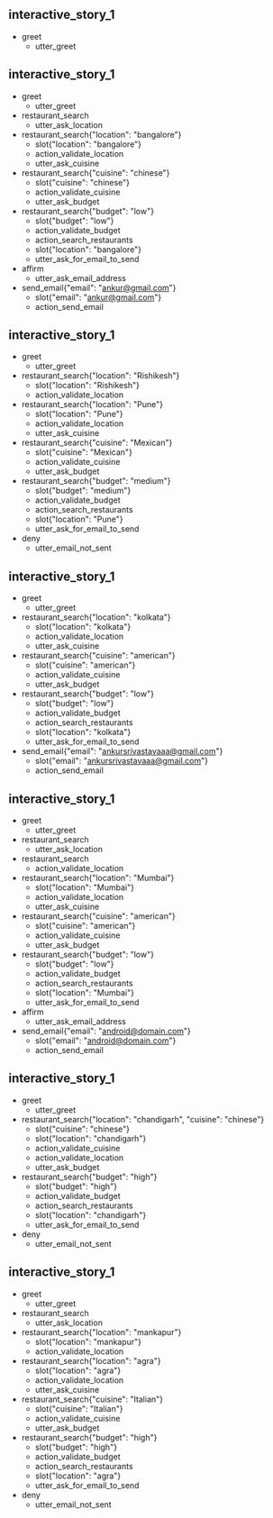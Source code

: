 ## interactive_story_1
* greet
    - utter_greet
## interactive_story_1
* greet
    - utter_greet
* restaurant_search
    - utter_ask_location
* restaurant_search{"location": "bangalore"}
    - slot{"location": "bangalore"}
    - action_validate_location
    - utter_ask_cuisine
* restaurant_search{"cuisine": "chinese"}
    - slot{"cuisine": "chinese"}
    - action_validate_cuisine
    - utter_ask_budget
* restaurant_search{"budget": "low"}
    - slot{"budget": "low"}
    - action_validate_budget
    - action_search_restaurants
    - slot{"location": "bangalore"}
    - utter_ask_for_email_to_send
* affirm
    - utter_ask_email_address
* send_email{"email": "ankur@gmail.com"}
    - slot{"email": "ankur@gmail.com"}
    - action_send_email

## interactive_story_1
* greet
    - utter_greet
* restaurant_search{"location": "Rishikesh"}
    - slot{"location": "Rishikesh"}
    - action_validate_location
* restaurant_search{"location": "Pune"}
    - slot{"location": "Pune"}
    - action_validate_location
    - utter_ask_cuisine
* restaurant_search{"cuisine": "Mexican"}
    - slot{"cuisine": "Mexican"}
    - action_validate_cuisine
    - utter_ask_budget
* restaurant_search{"budget": "medium"}
    - slot{"budget": "medium"}
    - action_validate_budget
    - action_search_restaurants
    - slot{"location": "Pune"}
    - utter_ask_for_email_to_send
* deny
    - utter_email_not_sent

## interactive_story_1
* greet
    - utter_greet
* restaurant_search{"location": "kolkata"}
    - slot{"location": "kolkata"}
    - action_validate_location
    - utter_ask_cuisine
* restaurant_search{"cuisine": "american"}
    - slot{"cuisine": "american"}
    - action_validate_cuisine
    - utter_ask_budget
* restaurant_search{"budget": "low"}
    - slot{"budget": "low"}
    - action_validate_budget
    - action_search_restaurants
    - slot{"location": "kolkata"}
    - utter_ask_for_email_to_send
* send_email{"email": "ankursrivastavaaa@gmail.com"}
    - slot{"email": "ankursrivastavaaa@gmail.com"}
    - action_send_email

## interactive_story_1
* greet
    - utter_greet
* restaurant_search
    - utter_ask_location
* restaurant_search
    - action_validate_location
* restaurant_search{"location": "Mumbai"}
    - slot{"location": "Mumbai"}
    - action_validate_location
    - utter_ask_cuisine
* restaurant_search{"cuisine": "american"}
    - slot{"cuisine": "american"}
    - action_validate_cuisine
    - utter_ask_budget
* restaurant_search{"budget": "low"}
    - slot{"budget": "low"}
    - action_validate_budget
    - action_search_restaurants
    - slot{"location": "Mumbai"}
    - utter_ask_for_email_to_send
* affirm
    - utter_ask_email_address
* send_email{"email": "android@domain.com"}
    - slot{"email": "android@domain.com"}
    - action_send_email

## interactive_story_1
* greet
    - utter_greet
* restaurant_search{"location": "chandigarh", "cuisine": "chinese"}
    - slot{"cuisine": "chinese"}
    - slot{"location": "chandigarh"}
    - action_validate_cuisine
    - action_validate_location
    - utter_ask_budget
* restaurant_search{"budget": "high"}
    - slot{"budget": "high"}
    - action_validate_budget
    - action_search_restaurants
    - slot{"location": "chandigarh"}
    - utter_ask_for_email_to_send
* deny
    - utter_email_not_sent

## interactive_story_1
* greet
    - utter_greet
* restaurant_search
    - utter_ask_location
* restaurant_search{"location": "mankapur"}
    - slot{"location": "mankapur"}
    - action_validate_location
* restaurant_search{"location": "agra"}
    - slot{"location": "agra"}
    - action_validate_location
    - utter_ask_cuisine
* restaurant_search{"cuisine": "Italian"}
    - slot{"cuisine": "Italian"}
    - action_validate_cuisine
    - utter_ask_budget
* restaurant_search{"budget": "high"}
    - slot{"budget": "high"}
    - action_validate_budget
    - action_search_restaurants
    - slot{"location": "agra"}
    - utter_ask_for_email_to_send
* deny
    - utter_email_not_sent
